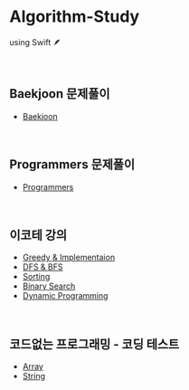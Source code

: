 # Algorithm-Study

  using Swift 🪶

<br>

## Baekjoon 문제풀이

- [Baekjoon](/bj/)

<br>

## Programmers 문제풀이

- [Programmers](/programmers/)

<br>

## 이코테 강의 

- [Greedy & Implementaion](/이코테/1_Greedy&Implementation.md)
- [DFS & BFS](/이코테/2_DFS&BFS.md)
- [Sorting](/이코테/3_Sotring.md)
- [Binary Search](/이코테/4_BinarySearch.md)
- [Dynamic Programming](/이코테/5_DynamicProgramming.md)

<br>

## 코드없는 프로그래밍 - 코딩 테스트

- [Array](/NoCodeProgram/1_Array.md)
- [String](/NoCodeProgram/2_String.md)
